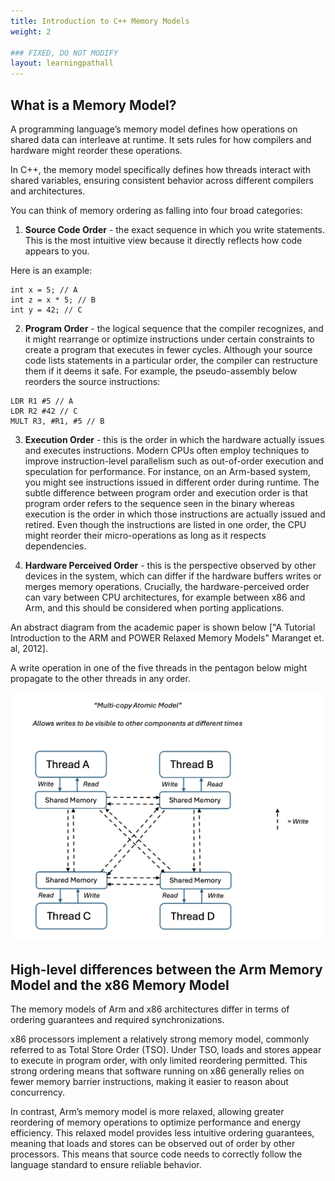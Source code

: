 ```yaml
---
title: Introduction to C++ Memory Models
weight: 2

### FIXED, DO NOT MODIFY
layout: learningpathall
---
```


## What is a Memory Model?

A programming language’s memory model defines how operations on shared data can interleave at runtime. It sets rules for how compilers and hardware might reorder these operations. 

In C++, the memory model specifically defines how threads interact with shared variables, ensuring consistent behavior across different compilers and architectures. 

You can think of memory ordering as falling into four broad categories:

1. **Source Code Order** - the exact sequence in which you write statements. This is the most intuitive view because it directly reflects how code appears to you.

Here is an example:

```output
int x = 5; // A
int z = x * 5; // B
int y = 42; // C 
```

2. **Program Order** - the logical sequence that the compiler recognizes, and it might rearrange or optimize instructions under certain constraints to create a program that executes in fewer cycles. Although your source code lists statements in a particular order, the compiler can restructure them if it deems it safe. For example, the pseudo-assembly below reorders the source instructions: 

```output
LDR R1 #5 // A
LDR R2 #42 // C
MULT R3, #R1, #5 // B
```

3. **Execution Order** - this is the order in which the hardware actually issues and executes instructions. Modern CPUs often employ techniques to improve instruction-level parallelism such as out-of-order execution and speculation for performance. For instance, on an Arm-based system, you might see instructions issued in different order during runtime. The subtle difference between program order and execution order is that program order refers to the sequence seen in the binary whereas execution is the order in which those instructions are actually issued and retired. Even though the instructions are listed in one order, the CPU might reorder their micro-operations as long as it respects dependencies.

4. **Hardware Perceived Order** - this is the perspective observed by other devices in the system, which can differ if the hardware buffers writes or merges memory operations. Crucially, the hardware-perceived order can vary between CPU architectures, for example between x86 and Arm, and this should be considered when porting applications. 

An abstract diagram from the academic paper is shown below ["A Tutorial Introduction to the ARM and POWER Relaxed Memory Models" Maranget et. al, 2012]. 

A write operation in one of the five threads in the pentagon below might propagate to the other threads in any order. 

!["Multi-copy Atomic Model" abstract_model](./multi-copy-atomic.png)

## High-level differences between the Arm Memory Model and the x86 Memory Model

The memory models of Arm and x86 architectures differ in terms of ordering guarantees and required synchronizations. 

x86 processors implement a relatively strong memory model, commonly referred to as Total Store Order (TSO). Under TSO, loads and stores appear to execute in program order, with only limited reordering permitted. This strong ordering means that software running on x86 generally relies on fewer memory barrier instructions, making it easier to reason about concurrency.

In contrast, Arm’s memory model is more relaxed, allowing greater reordering of memory operations to optimize performance and energy efficiency. This relaxed model provides less intuitive ordering guarantees, meaning that loads and stores can be observed out of order by other processors. This means that source code needs to correctly follow the language standard to ensure reliable behavior. 